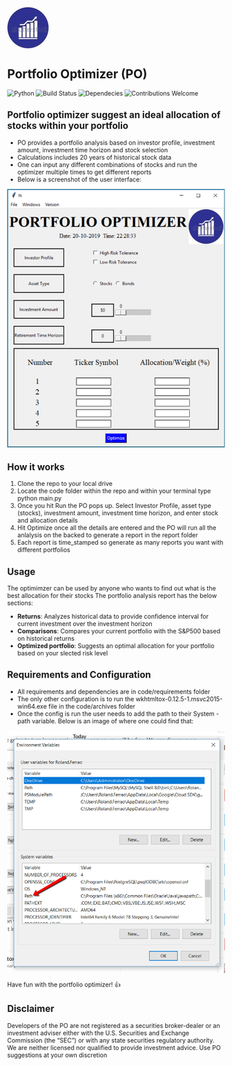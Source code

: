 ![Company logo](code/logo.jpg)

# Portfolio Optimizer (PO)
![Python](https://camo.githubusercontent.com/de59e8e9b410aa0b9479b114040c06468ef33cfc/68747470733a2f2f696d672e736869656c64732e696f2f62616467652f707974686f6e2d76332e362b2d626c75652e737667)  ![Build Status](https://travis-ci.org/anfederico/Clairvoyant.svg?branch=master)  ![Dependecies](https://camo.githubusercontent.com/6266857d1c53194119edf1d9aafae7a4b301fa16/68747470733a2f2f696d672e736869656c64732e696f2f62616467652f646570656e64656e636965732d7570253230746f253230646174652d627269676874677265656e2e737667) ![Contributions Welcome](https://camo.githubusercontent.com/72f84692f9f89555c176bb9e0eca9cf08d97fec9/68747470733a2f2f696d672e736869656c64732e696f2f62616467652f636f6e747269627574696f6e732d77656c636f6d652d6f72616e67652e737667)

## Portfolio optimizer suggest an ideal allocation of stocks within your portfolio
* PO provides a portfolio analysis based on investor profile, investment amount, investment time horizon and stock selection   
* Calculations includes 20 years of historical stock data
* One can input any different combinations of stocks and run the optimizer multiple times to get different reports
* Below is a screenshot of the user interface:

![User interface](code/images/user_interface.png)


## How it works
1. Clone the repo to your local drive
2. Locate the code folder within the repo and within your terminal type python main.py <Hit Run>
3. Once you hit Run the PO pops up. Select Investor Profile, asset type (stocks), investment amount, investment time horizon, and enter stock and allocation details
4. Hit Optimize once all the details are entered and the PO will run all the anlalysis on the backed to generate a report in the report folder
5. Each report is time_stamped so generate as many reports you want with different portfolios


## Usage
The optimimzer can be used by anyone who wants to find out what is the best allocation for their stocks 
The portfolio analysis report has the below sections:
* **Returns**: Analyzes historical data to provide confidence interval for current investment over the investment horizon
* **Comparisons**: Compares your current portfolio with the S&P500 based on historical returns
* **Optimized portfolio**: Suggests an optimal allocation for your portfolio based on your slected risk level  


## Requirements and Configuration
* All requirements and dependencies are in code/requirements folder 
* The only other configuration is to run the wkhtmltox-0.12.5-1.msvc2015-win64.exe file in the code/archives folder
* Once the config is run the user needs to add the path to their System - path variable. Below is an image of where one could find that:

![Environment variable config](code/images/add_to_path_variable.png)

Have fun with the portfolio optimizer! :+1:

## Disclaimer
Developers of the PO are not registered as a securities broker-dealer or an investment adviser either with the U.S. Securities and Exchange Commission (the “SEC”) or with any state securities regulatory authority. We are neither licensed nor qualified to provide investment advice. Use PO suggestions at your own discretion